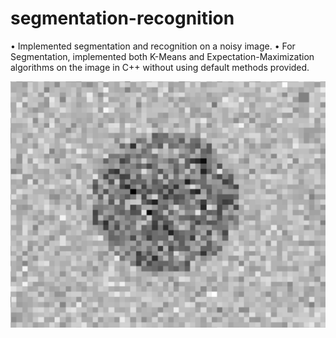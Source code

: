 # segmentation-recognition

•	Implemented segmentation and recognition on a noisy image.
•	For Segmentation, implemented both K-Means and Expectation-Maximization algorithms on the image in C++ without using default methods provided.

![](images/Original_Image.png)
